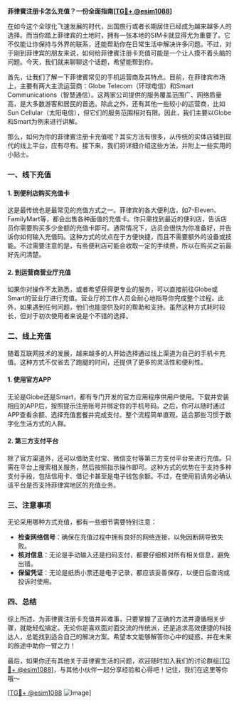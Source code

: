 **菲律賓注册卡怎么充值？一份全面指南[[TG💪+ @esim1088](https://t.me/s/esim1088)]**

在如今这个全球化飞速发展的时代，出国旅行或者长期居住已经成为越来越多人的选择。而当你踏上菲律宾的土地时，拥有一张本地的SIM卡就显得尤为重要了。它不仅能让你保持与外界的联系，还能帮助你在日常生活中解决许多问题。不过，对于刚到菲律宾的朋友来说，如何给菲律賓注册卡充值可能是一个让人摸不着头脑的问题。今天，我们就来聊聊这个话题，希望能帮到你。

首先，让我们了解一下菲律賓常见的手机运营商及其特点。目前，在菲律宾市场上，主要有两大主流运营商：Globe Telecom（环球电信）和Smart Communications（智慧通信）。这两家公司提供的服务覆盖范围广、网络质量高，是大多数游客和居民的首选。除此之外，还有其他一些较小的运营商，比如Sun Cellular（太阳电信），但它们的服务范围相对有限。因此，我们主要以Globe和Smart为例来进行讲解。

那么，如何为你的菲律賓注册卡充值呢？其实方法有很多，从传统的实体店铺到现代的线上平台，应有尽有。接下来，我们将详细介绍这些方法，并附上一些实用的小贴士。

### 一、线下充值

#### 1. 到便利店购买充值卡
这是最传统也是最常见的充值方式之一。菲律宾的各大便利店，如7-Eleven、FamilyMart等，都会出售各种面值的充值卡。你只需找到最近的便利店，告诉店员你需要购买多少金额的充值卡即可。通常情况下，店员会很快为你准备好，并告诉你如何输入充值码。这种方式的优点在于方便快捷，而且不需要额外的设备或技能。不过需要注意的是，有些便利店可能会收取一定的手续费，所以在购买之前最好先问清楚。

#### 2. 到运营商营业厅充值
如果你对操作不太熟悉，或者希望获得更专业的服务，可以直接前往Globe或Smart的营业厅进行充值。营业厅的工作人员会耐心地指导你完成整个过程。此外，如果遇到任何问题，他们也能提供及时的帮助和支持。虽然这种方式耗时较长，但对于初次使用者来说是个不错的选择。

### 二、线上充值

随着互联网技术的发展，越来越多的人开始选择通过线上渠道为自己的手机卡充值。这种方式不仅省去了跑腿的时间，还提供了更多的灵活性和便利性。

#### 1. 使用官方APP
无论是Globe还是Smart，都有专门开发的官方应用程序供用户使用。下载并安装相应的APP后，按照提示注册账号并绑定你的手机号码。之后，你可以随时通过APP查看余额、选择充值套餐并完成支付。整个流程简单直观，适合那些习惯于数字化生活方式的人群。

#### 2. 第三方支付平台
除了官方渠道外，还可以借助支付宝、微信支付等第三方支付平台来进行充值。只需在平台上搜索相关服务，然后按照指示操作即可。这种方式的优势在于支持多种支付手段，包括信用卡、借记卡甚至是电子钱包余额。不过，在使用前请务必确认该平台是否支持菲律宾地区的充值业务。

### 三、注意事项

无论采用哪种方式充值，都有一些细节需要特别注意：

- **检查网络信号**：确保在充值过程中拥有良好的网络连接，以免因断网导致失败。
- **核对信息**：无论是手动输入还是扫码支付，都要仔细核对所有相关信息，避免出错。
- **保留凭证**：无论是纸质小票还是电子记录，都应该妥善保存，以便日后查询或投诉时使用。

### 四、总结

综上所述，为菲律賓注册卡充值并非难事，只要掌握了正确的方法并遵循相关步骤，就能轻松搞定。无论你是喜欢面对面交流的传统派，还是追求高效便捷的科技达人，总能找到适合自己的解决方案。希望本文能够解答你心中的疑惑，并在未来的旅途中助你一臂之力！

最后，如果你还有其他关于菲律賓生活的问题，欢迎随时加入我们的讨论群组[[TG💪+ @esim1088](https://t.me/s/esim1088)]，与其他小伙伴一起分享经验和心得吧！记住，我们在这里等你哦～

[[TG💪+ @esim1088](https://t.me/s/esim1088) ![Image](https://i.postimg.cc/4NQfJmqS/Snipaste-2025-05-13-00-14-12.png)]